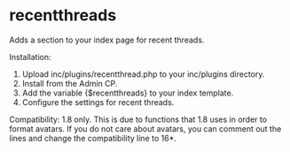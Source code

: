 recentthreads
=============

Adds a section to your index page for recent threads.

Installation:
1) Upload inc/plugins/recentthread.php to your inc/plugins directory.
2) Install from the Admin CP.
3) Add the variable {$recentthreads} to your index template.
4) Configure the settings for recent threads.

Compatibility: 1.8 only.  This is due to functions that 1.8 uses in order to format avatars.  If you do not care about avatars, you can comment out the lines and change the compatibility line to 16*.
